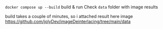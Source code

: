 `docker compose up --build` build & run
Check `data` folder with image results

build takes a couple of minutes, so i attached result here image https://github.com/jolyDev/imageDeinterlacing/tree/main/data
